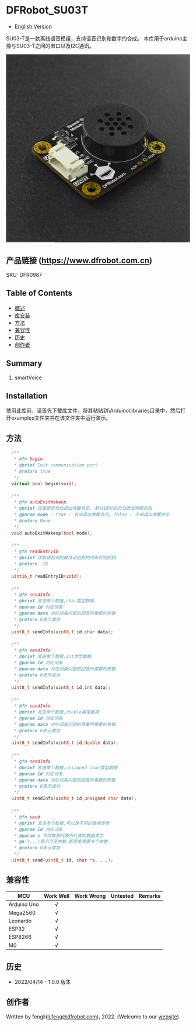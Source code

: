 # DFRobot_SU03T
- [English Version](./README.md)

SU03-T是一款离线语音模组，支持语音识别和数字的合成。
本库用于arduino主控与SU03-T之间的串口以及I2C通讯。



![产品效果图片](./resources/images/SU03T.png)

## 产品链接 (https://www.dfrobot.com.cn)
 SKU: DFR0987

## Table of Contents

  * [概述](#概述)
  * [库安装](#库安装)
  * [方法](#方法)
  * [兼容性](#兼容性)
  * [历史](#历史)
  * [创作者](#创作者)

## Summary

   1. smartVoice <br>


## Installation

使用此库前，请首先下载库文件，将其粘贴到\Arduino\libraries目录中，然后打开examples文件夹并在该文件夹中运行演示。

## 方法

```C++
  /**
   * @fn begin
   * @brief Init communication port
   * @return true
   */
  virtual bool begin(void);

  /**
   * @fn autoExitWakeup
   * @brief 设置是否自动退出唤醒状态, 默认10秒后自动退出唤醒状态
   * @param mode - true : 自动退出唤醒状态; false : 不用退出唤醒状态
   * @return None
   */
  void autoExitWakeup(bool mode);

  /**
   * @fn readEntryID
   * @brief 读取语音识别模块识别到的词条对应的ID
   * @return  ID
   */
  uint16_t readEntryID(void);
  
  /**
   * @fn sendInfo
   * @brief 发送单个数据,char类型数据
   * @param id 对应词条
   * @param data 对应词条问题的回答所需要的参数
   * @return 0表示成功
   */
  uint8_t sendInfo(uint8_t id,char data);

  /**
   * @fn sendInfo
   * @brief 发送单个数据,int类型数据
   * @param id 对应词条
   * @param data 对应词条问题的回答所需要的参数
   * @return 0表示成功
   */
  uint8_t sendInfo(uint8_t id,int data);

  /**
   * @fn sendInfo
   * @brief 发送单个数据,double类型数据
   * @param id 对应词条
   * @param data 对应词条问题的答案所需要的参数
   * @return 0表示成功
   */
  uint8_t sendInfo(uint8_t id,double data);

  /**
   * @fn sendInfo
   * @brief 发送单个数据,unsigned char类型数据
   * @param id 对应词条
   * @param data 对应词条问题的回答所需要的参数
   * @return 0表示成功
   */
  uint8_t sendInfo(uint8_t id,unsigned char data);

  /**
   * @fn send
   * @brief 发送多个数据,可以是不同的数据类型
   * @param id 对应词条
   * @param s 不同数据代表所代表的数据类型
   * @n (...)表示可变参数,即答案需要多个参数
   * @return 0表示成功
   */
  uint8_t send(uint8_t id, char *s, ...);
```

## 兼容性

MCU                | Work Well    | Work Wrong   | Untested    | Remarks
------------------ | :----------: | :----------: | :---------: | -----
Arduino Uno        |      √       |              |             | 
Mega2560        |      √       |              |             | 
Leonardo        |      √       |              |             | 
ESP32        |      √       |              |             | 
ESP8266        |      √       |              |             | 
M0        |      √       |              |             | 




## 历史

- 2022/04/14 - 1.0.0 版本

## 创作者

Written by fengli(li.feng@dfrobot.com), 2022. (Welcome to our [website](https://www.dfrobot.com/))
